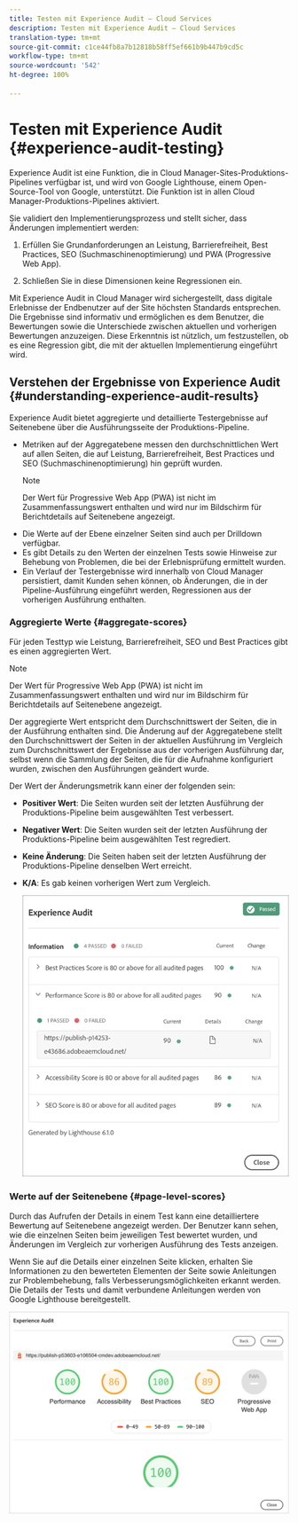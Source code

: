```yaml
---
title: Testen mit Experience Audit – Cloud Services
description: Testen mit Experience Audit – Cloud Services
translation-type: tm+mt
source-git-commit: c1ce44fb8a7b12818b58ff5ef661b9b447b9cd5c
workflow-type: tm+mt
source-wordcount: '542'
ht-degree: 100%

---
```



# Testen mit Experience Audit {#experience-audit-testing}

Experience Audit ist eine Funktion, die in Cloud Manager-Sites-Produktions-Pipelines verfügbar ist, und wird von Google Lighthouse, einem Open-Source-Tool von Google, unterstützt. Die Funktion ist in allen Cloud Manager-Produktions-Pipelines aktiviert.

Sie validiert den Implementierungsprozess und stellt sicher, dass Änderungen implementiert werden:

1. Erfüllen Sie Grundanforderungen an Leistung, Barrierefreiheit, Best Practices, SEO (Suchmaschinenoptimierung) und PWA (Progressive Web App).

1. Schließen Sie in diese Dimensionen keine Regressionen ein.

Mit Experience Audit in Cloud Manager wird sichergestellt, dass digitale Erlebnisse der Endbenutzer auf der Site höchsten Standards entsprechen. Die Ergebnisse sind informativ und ermöglichen es dem Benutzer, die Bewertungen sowie die Unterschiede zwischen aktuellen und vorherigen Bewertungen anzuzeigen. Diese Erkenntnis ist nützlich, um festzustellen, ob es eine Regression gibt, die mit der aktuellen Implementierung eingeführt wird.

## Verstehen der Ergebnisse von Experience Audit {#understanding-experience-audit-results}

Experience Audit bietet aggregierte und detaillierte Testergebnisse auf Seitenebene über die Ausführungsseite der Produktions-Pipeline.

* Metriken auf der Aggregatebene messen den durchschnittlichen Wert auf allen Seiten, die auf Leistung, Barrierefreiheit, Best Practices und SEO (Suchmaschinenoptimierung) hin geprüft wurden.
   >[!NOTE]
   >Der Wert für Progressive Web App (PWA) ist nicht im Zusammenfassungswert enthalten und wird nur im Bildschirm für Berichtdetails auf Seitenebene angezeigt.
* Die Werte auf der Ebene einzelner Seiten sind auch per Drilldown verfügbar.
* Es gibt Details zu den Werten der einzelnen Tests sowie Hinweise zur Behebung von Problemen, die bei der Erlebnisprüfung ermittelt wurden.
* Ein Verlauf der Testergebnisse wird innerhalb von Cloud Manager persistiert, damit Kunden sehen können, ob Änderungen, die in der Pipeline-Ausführung eingeführt werden, Regressionen aus der vorherigen Ausführung enthalten.

### Aggregierte Werte {#aggregate-scores}

Für jeden Testtyp wie Leistung, Barrierefreiheit, SEO und Best Practices gibt es einen aggregierten Wert.
>[!NOTE]
>Der Wert für Progressive Web App (PWA) ist nicht im Zusammenfassungswert enthalten und wird nur im Bildschirm für Berichtdetails auf Seitenebene angezeigt.

Der aggregierte Wert entspricht dem Durchschnittswert der Seiten, die in der Ausführung enthalten sind. Die Änderung auf der Aggregatebene stellt den Durchschnittswert der Seiten in der aktuellen Ausführung im Vergleich zum Durchschnittswert der Ergebnisse aus der vorherigen Ausführung dar, selbst wenn die Sammlung der Seiten, die für die Aufnahme konfiguriert wurden, zwischen den Ausführungen geändert wurde.

Der Wert der Änderungsmetrik kann einer der folgenden sein:

* **Positiver Wert**: Die Seiten wurden seit der letzten Ausführung der Produktions-Pipeline beim ausgewählten Test verbessert.

* **Negativer Wert**: Die Seiten wurden seit der letzten Ausführung der Produktions-Pipeline beim ausgewählten Test regrediert.

* **Keine Änderung**: Die Seiten haben seit der letzten Ausführung der Produktions-Pipeline denselben Wert erreicht.

* **K/A**: Es gab keinen vorherigen Wert zum Vergleich.

   ![](/help/implementing/cloud-manager/assets/exp-audit-1.png)


### Werte auf der Seitenebene {#page-level-scores}

Durch das Aufrufen der Details in einem Test kann eine detailliertere Bewertung auf Seitenebene angezeigt werden. Der Benutzer kann sehen, wie die einzelnen Seiten beim jeweiligen Test bewertet wurden, und Änderungen im Vergleich zur vorherigen Ausführung des Tests anzeigen.

Wenn Sie auf die Details einer einzelnen Seite klicken, erhalten Sie Informationen zu den bewerteten Elementen der Seite sowie Anleitungen zur Problembehebung, falls Verbesserungsmöglichkeiten erkannt werden. Die Details der Tests und damit verbundene Anleitungen werden von Google Lighthouse bereitgestellt.

![](/help/implementing/cloud-manager/assets/exp-audit-2.png)

